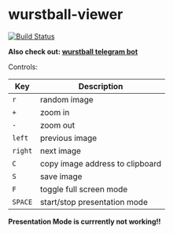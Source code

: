 # wurstball-viewer

[![Build Status](https://travis-ci.org/Sydrimon/wurstball-viewer.svg?branch=master)](https://travis-ci.org/Sydrimon/wurstball-viewer)


**Also check out: [wurstball telegram bot](https://github.com/Sydrimon/wurstball_bot)**

Controls:

| **Key** | **Description** |
| ----- | ------ |
| `r` | random image |
| `+` | zoom in |
| `-` | zoom out |
| `left` | previous image |
| `right` | next image |
| `C` | copy image address to clipboard |
| `S` | save image |
| `F` | toggle full screen mode |
| `SPACE` | start/stop presentation mode |

**Presentation Mode is currrently not working!!**
